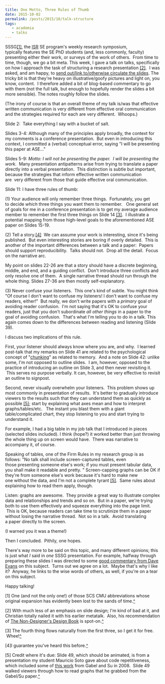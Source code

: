 ```yaml
---
title: One Motto, Three Rules of Thumb
date: 2015-10-02
permalink: /posts/2015/10/talk-structure
tags: 
   - academia
   - talks
---
```


SSSG<a href="#one" name="backtoone">[1]</a>, the <a href="http://www.isri.cmu.edu/">ISR</a> SE program's weekly research symposium, typically features the SE PhD students (and, less commonly, faculty) presenting either their work, or surveys of the work of others.  From time to time, though, we go a bit meta. This week, I gave a talk on talks, specifically on how I approach the task of structuring a research presentation <a href="#two" name="backtotwo">[2]</a>.  I was asked, and am happy, to [send out/link to/otherwise circulate the slides](/files/metatalk-pdf-pdf.pdf). The tricky bit is that they're heavy on illustrative/goofy pictures and light on, you know, content.  I therefore added a bit of blog-based commentary to go with them (not the full talk, but enough to hopefully render the slides a bit more sensible). The notes roughly follow the slides.

(The irony of course is that an overall theme of my talk is/was that effective written communication is very different from effective oral communication and the strategies required for each are very different.  Whoops.)

Slide 2:  Take everything I say with a bucket of salt.

Slides 3-4: Although many of the principles apply broadly, the context for my comments is a conference presentation.  But even in introducing this context, I committed a (verbal) conceptual error, saying "I will be presenting this paper at ASE..."

Slides 5-9:<em> Motto: I will not be presenting the paper.  I will be presenting the work.</em>  Many presentation antipatterns arise from trying to translate a paper directly into a verbal presentation.  This distinction is subtle but important, because the strategies that inform effective written communication are  very different from those that guide effective oral communication.

Slide 11: I have three rules of thumb:

(1) Your audience will only remember three things.  Fortunately, you get to decide <em>which </em>three things<em> </em>you want them to remember.   One general set of goals for me in a conference presentation is to get my average audience member to remember the first three things on Slide 14 <a href="#three" name="backtothree">[3]</a>.  I illustrate a potential mapping from those high-level goals to the aforementioned ASE paper on Slides 15-19.

(2) Tell a story.<a href="#four" name="backtofour">[4]</a>  We can assume your work is interesting, since it's being published.  But even interesting stories are boring if overly detailed.  This is another of the important differences between a talk and a paper:  Papers should support reproducibility.  Talks should not.  Drop all the detail.  Focus on the narrative arc.

My point on slides 22-26 are that a story should have a discrete beginning, middle, and end, and a guiding conflict.  Don't introduce three conflicts and only resolve one of them.  A single narrative thread should run through the whole thing. Slides 27-36 are then mostly self-explanatory.

(3) Never confuse your listeners.  This one's kind of subtle. You might think "Of course I don't want to confuse my listeners! I don't want to confuse my readers, either!"  But really, we don't write papers with a <em>primary</em> goal of avoiding reader confusion.  I'm not saying that it's OK to confuse your readers, just that you don't subordinate <em>all other things </em>in a paper to the goal of avoiding confusion.  That's what I'm telling you to do in a talk. This again comes down to the differences between reading and listening (Slide 39).

I discuss two implications of this rule.

First, your listener should always know where you are, and why.  I learned post-talk that my remarks on Slide 41 are related to the psychological concept of "<a href="https://en.wikipedia.org/wiki/Chunking_(psychology)">chunking</a>" as related to memory.  And a note on Slide 42: unlike some, I'm not opposed to outline slides.  I am, however, opposed to the practice of introducing an outline on Slide 3, and then never revisiting it.  This serves no purpose verbally. It can, however, be very effective to revisit an outline to signpost.

Second, never visually overwhelm your listeners.  This problem shows up most commonly in presentation of results.  It's better to gradually introduce viewers to the results such that they can understand them as quickly as possible <a href="#five" name="backtofive">[5]</a>; start by explaining what axes mean and how to interpret graphs/tables/etc.   The instant you blast them with a giant table/complicated chart, they stop listening to you and start trying to understand it.

For example, I had a big table in my job talk that I introduced in pieces (selected slides included). I think (hope?) it worked better than just throwing the whole thing up on screen would have.  There was narrative to accompany it, of course.

Speaking of tables, one of the Firm Rules in my research group is as follows: "No talk shall include screen-captured tables, even those presenting someone else's work; if you must present tabular data, you shall make it readable and pretty. " Screen-capping graphs can be OK if they're from someone else's work because it's hard to make new one without the data, and I'm not a complete tyrant <a href="#five">[5]</a>.  Same rules about explaining how to read them apply, though.

Listen: graphs are awesome.  They provide a great way to illustrate complex data and relationships and trends and so on.  But in a paper, we're trying both to use them effectively and squeeze everything into the page limit.  This is OK, because readers can take time to scrutinize them in a paper without losing the narrative thread.  Not so in a talk.  Avoid translating a paper directly to the screen.

(I warned you it was a theme!)

Then I concluded.  Pithily, one hopes.

There's way more to be said on this topic, and many different opinions; this is just what <em>I </em>said in <em>one</em> SSSG presentation. For example, halfway through preparing these slides I was directed to some <a href="http://www.cs.virginia.edu/~evans/metatalk/">good commentary from Dave Evans</a> on this subject.  Turns out we agree on a lot.  Maybe that's why I like it?  Anyway, he links to the wise words of others, as well, if you're on a tear on this subject.

Happy talking!

<a name="one"></a>[1] One (and not the only one!) of those SCS CMU abbreviations whose original expansion has evidently been lost to the sands of time.<a href="#backtoone">^</a>

<a name="two"></a>[2] With much less of an emphasis on slide design; I'm kind of bad at it, and Christian totally nailed it with his earlier metatalk.  Also, his recommendation of <a href="http://www.amazon.com/The-Non-Designers-Design-Book-Edition/dp/0321534042">The Non-Designer's Design Book</a> is spot-on.<a href="#backtotwo">^</a>

<a name="three"></a>[3] The fourth thing flows naturally from the first three, so I get it for free.  Whee!<a href="#backtothree">^</a>

<a name="four"></a>[4]I guarantee you've heard this before.<a href="#backtofour">^</a>

<a name="five"></a>[5] Credit where it's due: Slide 49, which should be animated, is from a presentation my student Mauricio Soto gave about code repetitiveness, which included some of <a href="http://dl.acm.org/citation.cfm?doid=1882291.1882315">this work</a> from Gabel and Su in 2008.  Slide 49 walked viewers through how to read graphs that he grabbed from the Gabel/Su paper.<a href="#backtofive">^</a>